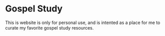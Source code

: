 # Gospel Study
This is website is only for personal use, and is intented as a place for me to curate my favorite gospel study resources.
